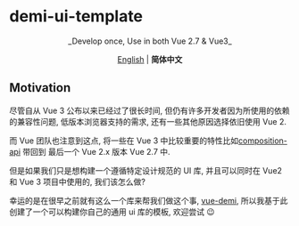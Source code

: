# demi-ui-template

<p align="center">_Develop once, Use in both Vue 2.7 & Vue3_
</p>

<p align='center'>
<a href="./README.md">English</a> | <b>简体中文</b>
</p>

## Motivation

尽管自从 Vue 3 公布以来已经过了很长时间, 但仍有许多开发者因为所使用的依赖的兼容性问题, 低版本浏览器支持的需求, 还有一些其他原因选择依旧使用 Vue 2.

而 Vue 团队也注意到这点, 将一些在 Vue 3 中比较重要的特性比如[composition-api](https://vuejs.org/guide/extras/composition-api-faq.html#what-is-composition-api) 带回到 最后一个 Vue 2.x 版本 Vue 2.7 中.

但是如果我们只是想构建一个遵循特定设计规范的 UI 库, 并且可以同时在 Vue2 和 Vue 3 项目中使用的, 我们该怎么做?

幸运的是在很早之前就有这么一个库来帮我们做这个事, [vue-demi](https://github.com/vueuse/vue-demi), 所以我基于此创建了一个可以构建你自己的通用 ui 库的模板, 欢迎尝试 😉
